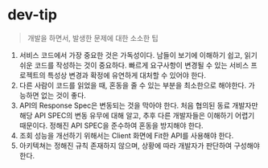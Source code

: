 # dev-tip
> 개발을 하면서, 발생한 문제에 대한 소소한 팁

1. 서비스 코드에서 가장 중요한 것은 가독성이다. 남들이 보기에 이해하기 쉽고, 읽기 쉬운 코드를 작성하는 것이 중요하다. 빠르게 요구사항이 변경될 수 있는 서비스 프로젝트의 특성상 변경과 확정에 유연하게 대처할 수 있어야 한다.
2. 다른 사람이 코드를 읽었을 때, 혼동을 줄 수 있는 부분을 최소한으로 해야한다. 가능하면 없는 것이 좋다.
3. API의 Response Spec은 변동되는 것을 막아야 한다. 처음 협의된 동료 개발자만 해당 API SPEC의 변동 유무에 대해 알고, 추후 다른 개발자들은 이해하기 어렵기 때문이다. 정해진 API SPEC을 준수하여 혼동을 방지해야 한다.
4. 조회 성능을 개선하기 위해서는 Client 화면에 Fit한 API를 사용해야 한다.
5. 아키텍쳐는 정해진 규칙 존재하지 않으며, 상황에 따라 개발자가 판단하여 구성해야 한다.
